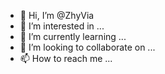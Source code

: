 - 👋 Hi, I’m @ZhyVia
- 👀 I’m interested in ...
- 🌱 I’m currently learning ...
- 💞️ I’m looking to collaborate on ...
- 📫 How to reach me ...

<!---
ZhyVia/ZhyVia is a ✨ special ✨ repository because its `README.md` (this file) appears on your GitHub profile.
You can click the Preview link to take a look at your changes.
--->
